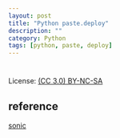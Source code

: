 ```yaml
---
layout: post
title: "Python paste.deploy"
description: ""
category: Python
tags: [python, paste, deploy]
---
```

#
License: [(CC 3.0) BY-NC-SA](http://creativecommons.org/licenses/by-nc-sa/3.0/)

## reference
[sonic](http://blog.csdn.net/sonicatnoc/article/details/6539716)
